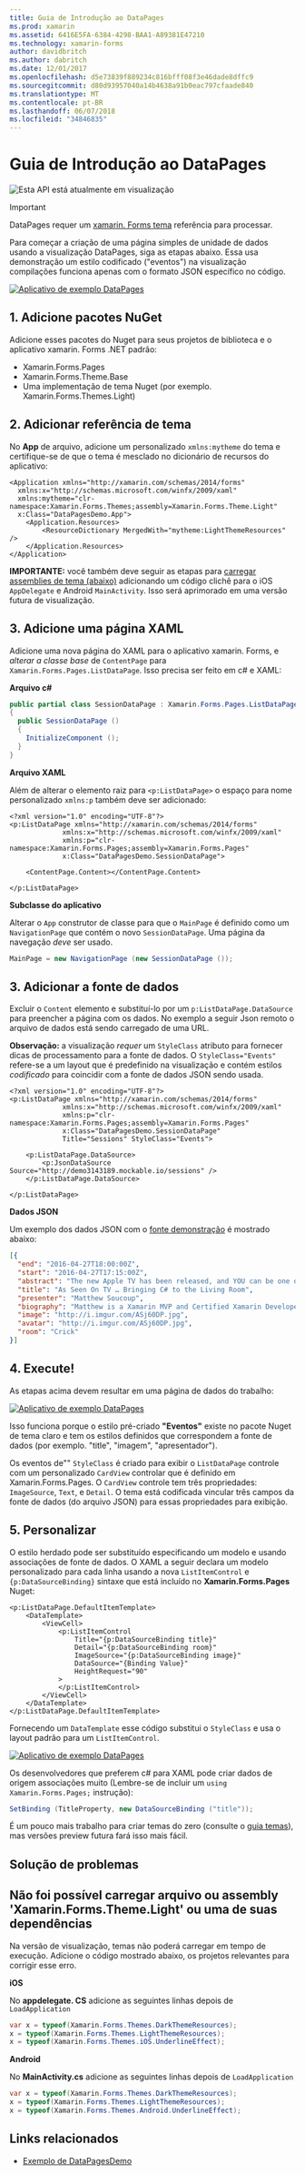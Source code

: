 ```yaml
---
title: Guia de Introdução ao DataPages
ms.prod: xamarin
ms.assetid: 6416E5FA-6384-4298-BAA1-A89381E47210
ms.technology: xamarin-forms
author: davidbritch
ms.author: dabritch
ms.date: 12/01/2017
ms.openlocfilehash: d5e73839f889234c816bfff08f3e46dade8dffc9
ms.sourcegitcommit: d80d93957040a14b4638a91b0eac797cfaade840
ms.translationtype: MT
ms.contentlocale: pt-BR
ms.lasthandoff: 06/07/2018
ms.locfileid: "34846835"
---
```

# <a name="getting-started-with-datapages"></a>Guia de Introdução ao DataPages

![](~/media/shared/preview.png "Esta API está atualmente em visualização")

> [!IMPORTANT]
> DataPages requer um [xamarin. Forms tema](~/xamarin-forms/user-interface/themes/index.md) referência para processar.


Para começar a criação de uma página simples de unidade de dados usando a visualização DataPages, siga as etapas abaixo. Essa usa demonstração um estilo codificado ("eventos") na visualização compilações funciona apenas com o formato JSON específico no código.

[![](get-started-images/demo-sml.png "Aplicativo de exemplo DataPages")](get-started-images/demo.png#lightbox "DataPages exemplo de aplicativo")

## <a name="1-add-nuget-packages"></a>1. Adicione pacotes NuGet

Adicione esses pacotes do Nuget para seus projetos de biblioteca e o aplicativo xamarin. Forms .NET padrão:

* Xamarin.Forms.Pages
* Xamarin.Forms.Theme.Base
* Uma implementação de tema Nuget (por exemplo. Xamarin.Forms.Themes.Light)

## <a name="2-add-theme-reference"></a>2. Adicionar referência de tema

No **App** de arquivo, adicione um personalizado `xmlns:mytheme` do tema e certifique-se de que o tema é mesclado no dicionário de recursos do aplicativo:

```xaml
<Application xmlns="http://xamarin.com/schemas/2014/forms"
  xmlns:x="http://schemas.microsoft.com/winfx/2009/xaml"
  xmlns:mytheme="clr-namespace:Xamarin.Forms.Themes;assembly=Xamarin.Forms.Theme.Light"
  x:Class="DataPagesDemo.App">
    <Application.Resources>
        <ResourceDictionary MergedWith="mytheme:LightThemeResources" />
    </Application.Resources>
</Application>
```

**IMPORTANTE:** você também deve seguir as etapas para [carregar assemblies de tema (abaixo)](#loadtheme) adicionando um código clichê para o iOS `AppDelegate` e Android `MainActivity`. Isso será aprimorado em uma versão futura de visualização.


## <a name="3-add-a-xaml-page"></a>3. Adicione uma página XAML

Adicione uma nova página do XAML para o aplicativo xamarin. Forms, e *alterar a classe base* de `ContentPage` para `Xamarin.Forms.Pages.ListDataPage`. Isso precisa ser feito em c# e XAML:

**Arquivo c#**

```csharp
public partial class SessionDataPage : Xamarin.Forms.Pages.ListDataPage // was ContentPage
{
  public SessionDataPage ()
  {
    InitializeComponent ();
  }
}
```

**Arquivo XAML**

Além de alterar o elemento raiz para `<p:ListDataPage>` o espaço para nome personalizado `xmlns:p` também deve ser adicionado:

```xaml
<?xml version="1.0" encoding="UTF-8"?>
<p:ListDataPage xmlns="http://xamarin.com/schemas/2014/forms"
             xmlns:x="http://schemas.microsoft.com/winfx/2009/xaml"
             xmlns:p="clr-namespace:Xamarin.Forms.Pages;assembly=Xamarin.Forms.Pages"
             x:Class="DataPagesDemo.SessionDataPage">

    <ContentPage.Content></ContentPage.Content>

</p:ListDataPage>
```

**Subclasse do aplicativo**

Alterar o `App` construtor de classe para que o `MainPage` é definido como um `NavigationPage` que contém o novo `SessionDataPage`. Uma página da navegação *deve* ser usado.

```csharp
MainPage = new NavigationPage (new SessionDataPage ());
```

## <a name="3-add-the-datasource"></a>3. Adicionar a fonte de dados

Excluir o `Content` elemento e substituí-lo por um `p:ListDataPage.DataSource` para preencher a página com os dados. No exemplo a seguir Json remoto o arquivo de dados está sendo carregado de uma URL.

**Observação:** a visualização *requer* um `StyleClass` atributo para fornecer dicas de processamento para a fonte de dados. O `StyleClass="Events"` refere-se a um layout que é predefinido na visualização e contém estilos *codificado* para coincidir com a fonte de dados JSON sendo usada.

```xaml
<?xml version="1.0" encoding="UTF-8"?>
<p:ListDataPage xmlns="http://xamarin.com/schemas/2014/forms"
             xmlns:x="http://schemas.microsoft.com/winfx/2009/xaml"
             xmlns:p="clr-namespace:Xamarin.Forms.Pages;assembly=Xamarin.Forms.Pages"
             x:Class="DataPagesDemo.SessionDataPage"
             Title="Sessions" StyleClass="Events">

    <p:ListDataPage.DataSource>
        <p:JsonDataSource Source="http://demo3143189.mockable.io/sessions" />
    </p:ListDataPage.DataSource>

</p:ListDataPage>
```

**Dados JSON**

Um exemplo dos dados JSON com o [fonte demonstração](http://demo3143189.mockable.io/sessions) é mostrado abaixo:

```json
[{
  "end": "2016-04-27T18:00:00Z",
  "start": "2016-04-27T17:15:00Z",
  "abstract": "The new Apple TV has been released, and YOU can be one of the first developers to write apps for it. To make things even better, you can build these apps in C#! This session will introduce the basics of how to create a tvOS app with Xamarin, including: differences between tvOS and iOS APIs, TV user interface best practices, responding to user input, as well as the capabilities and limitations of building apps for a television. Grab some popcorn—this is going to be good!",
  "title": "As Seen On TV … Bringing C# to the Living Room",
  "presenter": "Matthew Soucoup",
  "biography": "Matthew is a Xamarin MVP and Certified Xamarin Developer from Madison, WI. He founded his company Code Mill Technologies and started the Madison Mobile .Net Developers Group.  Matt regularly speaks on .Net and Xamarin development at user groups, code camps and conferences throughout the Midwest. Matt gardens hot peppers, rides bikes, and loves Wisconsin micro-brews and cheese.",
  "image": "http://i.imgur.com/ASj60DP.jpg",
  "avatar": "http://i.imgur.com/ASj60DP.jpg",
  "room": "Crick"
}]
```

## <a name="4-run"></a>4. Execute!

As etapas acima devem resultar em uma página de dados do trabalho:

[![](get-started-images/demo-sml.png "Aplicativo de exemplo DataPages")](get-started-images/demo.png#lightbox "DataPages exemplo de aplicativo")

Isso funciona porque o estilo pré-criado **"Eventos"** existe no pacote Nuget de tema claro e tem os estilos definidos que correspondem a fonte de dados (por exemplo. "title", "imagem", "apresentador").

Os eventos de"" `StyleClass` é criado para exibir o `ListDataPage` controle com um personalizado `CardView` controlar que é definido em Xamarin.Forms.Pages. O `CardView` controle tem três propriedades: `ImageSource`, `Text`, e `Detail`. O tema está codificada vincular três campos da fonte de dados (do arquivo JSON) para essas propriedades para exibição.

## <a name="5-customize"></a>5. Personalizar

O estilo herdado pode ser substituído especificando um modelo e usando associações de fonte de dados. O XAML a seguir declara um modelo personalizado para cada linha usando a nova `ListItemControl` e `{p:DataSourceBinding}` sintaxe que está incluído no **Xamarin.Forms.Pages** Nuget:

```xaml
<p:ListDataPage.DefaultItemTemplate>
    <DataTemplate>
        <ViewCell>
            <p:ListItemControl
                Title="{p:DataSourceBinding title}"
                Detail="{p:DataSourceBinding room}"
                ImageSource="{p:DataSourceBinding image}"
                DataSource="{Binding Value}"
                HeightRequest="90"
            >
            </p:ListItemControl>
        </ViewCell>
    </DataTemplate>
</p:ListDataPage.DefaultItemTemplate>
```

Fornecendo um `DataTemplate` esse código substitui o `StyleClass` e usa o layout padrão para um `ListItemControl`.

[![](get-started-images/custom-sml.png "Aplicativo de exemplo DataPages")](get-started-images/custom.png#lightbox "DataPages exemplo de aplicativo")

Os desenvolvedores que preferem c# para XAML pode criar dados de origem associações muito (Lembre-se de incluir um `using Xamarin.Forms.Pages;` instrução):

```csharp
SetBinding (TitleProperty, new DataSourceBinding ("title"));
```


É um pouco mais trabalho para criar temas do zero (consulte o [guia temas](~/xamarin-forms/user-interface/themes/index.md)), mas versões preview futura fará isso mais fácil.


## <a name="troubleshooting"></a>Solução de problemas

<a name="loadtheme" />

## <a name="could-not-load-file-or-assembly-xamarinformsthemelight-or-one-of-its-dependencies"></a>Não foi possível carregar arquivo ou assembly 'Xamarin.Forms.Theme.Light' ou uma de suas dependências

Na versão de visualização, temas não poderá carregar em tempo de execução. Adicione o código mostrado abaixo, os projetos relevantes para corrigir esse erro.

**iOS**

No **appdelegate. CS** adicione as seguintes linhas depois de `LoadApplication`

```csharp
var x = typeof(Xamarin.Forms.Themes.DarkThemeResources);
x = typeof(Xamarin.Forms.Themes.LightThemeResources);
x = typeof(Xamarin.Forms.Themes.iOS.UnderlineEffect);
```

**Android**

No **MainActivity.cs** adicione as seguintes linhas depois de `LoadApplication`

```csharp
var x = typeof(Xamarin.Forms.Themes.DarkThemeResources);
x = typeof(Xamarin.Forms.Themes.LightThemeResources);
x = typeof(Xamarin.Forms.Themes.Android.UnderlineEffect);
```



## <a name="related-links"></a>Links relacionados

- [Exemplo de DataPagesDemo](https://github.com/xamarin/xamarin-forms-samples/tree/master/Pages/DataPagesDemo)
